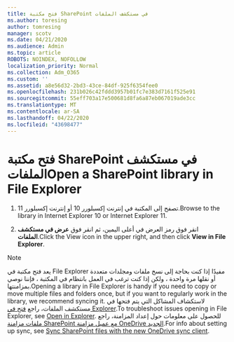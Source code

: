 ```yaml
---
title: فتح مكتبة SharePoint في مستكشف الملفات
ms.author: toresing
author: tomresing
manager: scotv
ms.date: 04/21/2020
ms.audience: Admin
ms.topic: article
ROBOTS: NOINDEX, NOFOLLOW
localization_priority: Normal
ms.collection: Adm_O365
ms.custom: ''
ms.assetid: a8e56d32-2bd3-43ce-84df-925f6354fee0
ms.openlocfilehash: 231b026c42fddd3957b01fc7e383d7161f525e91
ms.sourcegitcommit: 55eff703a17e500681d8fa6a87eb067019ade3cc
ms.translationtype: MT
ms.contentlocale: ar-SA
ms.lasthandoff: 04/22/2020
ms.locfileid: "43698477"
---
```

# <a name="open-a-sharepoint-library-in-file-explorer"></a><span data-ttu-id="9bcc0-102">فتح مكتبة SharePoint في مستكشف الملفات</span><span class="sxs-lookup"><span data-stu-id="9bcc0-102">Open a SharePoint library in File Explorer</span></span>

1. <span data-ttu-id="9bcc0-103">تصفح إلى المكتبة في إنترنت إكسبلورر 10 أو إنترنت إكسبلورر 11.</span><span class="sxs-lookup"><span data-stu-id="9bcc0-103">Browse to the library in Internet Explorer 10 or Internet Explorer 11.</span></span> 
    
2. <span data-ttu-id="9bcc0-104">انقر فوق رمز العرض في أعلى اليمين، ثم انقر فوق **عرض في مستكشف الملفات**.</span><span class="sxs-lookup"><span data-stu-id="9bcc0-104">Click the View icon in the upper right, and then click **View in File Explorer**.</span></span>
    
> [!NOTE]
> <span data-ttu-id="9bcc0-105">يعد فتح مكتبة في File Explorer مفيدًا إذا كنت بحاجة إلى نسخ ملفات ومجلدات متعددة أو نقلها مرة واحدة ، ولكن إذا كنت ترغب في العمل بانتظام في المكتبة ، فإننا نوصي بمزامنتها.</span><span class="sxs-lookup"><span data-stu-id="9bcc0-105">Opening a library in File Explorer is handy if you need to copy or move multiple files and folders once, but if you want to regularly work in the library, we recommend syncing it.</span></span> <span data-ttu-id="9bcc0-106">لاستكشاف المشاكل التي يتم فتحها في مستكشف الملفات، راجع [فتح في Explorer](https://go.microsoft.com/fwlink/?linkid=871665).</span><span class="sxs-lookup"><span data-stu-id="9bcc0-106">To troubleshoot issues opening in File Explorer, see [Open in Explorer](https://go.microsoft.com/fwlink/?linkid=871665).</span></span> <span data-ttu-id="9bcc0-107">للحصول على معلومات حول إعداد المزامنة، راجع [ملفات مزامنة SharePoint مع عميل مزامنة OneDrive الجديد](https://go.microsoft.com/fwlink/?linkid=871666).</span><span class="sxs-lookup"><span data-stu-id="9bcc0-107">For info about setting up sync, see [Sync SharePoint files with the new OneDrive sync client](https://go.microsoft.com/fwlink/?linkid=871666).</span></span> 
  

